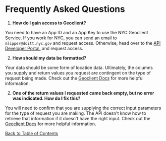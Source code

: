 # Frequently Asked Questions

1.  **How do I gain access to Geoclient?**

You need to have an App ID and an App Key to use the NYC Geoclient Service. If you work for NYC, you can send an email to `mlipper@doitt.nyc.gov` and request access. Otherwise, head over to the [API Developer Portal.](https://developer.cityofnewyork.us/api/geoclient-api) and request access.

2.  **How should my data be formatted?**

Your data should be some form of location data. Ultimately, the columns you supply and return values you request are contingent on the type of request being made. Check out the [Geoclient Docs](https://api.cityofnewyork.us/geoclient/v1/doc) for more helpful information.

2.  **One of the return values I requested came back empty, but no error was indicated. How do I fix this?**

You will need to confirm that you are supplying the correct input parameters for the type of request you are making. The API doesn't know how to retrieve that information if it doesn't have the right input. Check out the [Geoclient Docs](https://api.cityofnewyork.us/geoclient/v1/doc) for more helpful information.

[Back to Table of Contents](./index.md)